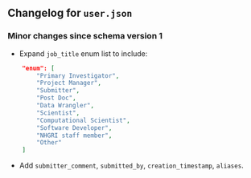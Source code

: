 ## Changelog for ``user.json``

### Minor changes since schema version 1

* Expand `job_title` enum list to include:
```json
    "enum": [
        "Primary Investigator",
        "Project Manager",
        "Submitter",
        "Post Doc",
        "Data Wrangler",
        "Scientist",
        "Computational Scientist",
        "Software Developer",
        "NHGRI staff member",
        "Other"
    ]
```
* Add `submitter_comment`, `submitted_by`, `creation_timestamp`, `aliases`.
